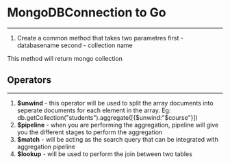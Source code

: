 # MongoDBConnection to Go
**********************************
1. Create a common method that takes two parametres
first - databasename
second - collection name

This method will return mongo collection

## Operators
*************
1. **$unwind** - this operator will be used to split the array documents into seperate documents for each element in the array.
    Eg: db.getCollection("students").aggregate([{$unwind:"$course"}])
2. **$pipeline** - when you are performing the aggregation, pipeline will give you the different stages to perform the aggregation
3. **$match** - will be acting as the search query that can be integrated with aggregation pipeline
4. **$lookup** - will be used to perform the join between two tables
